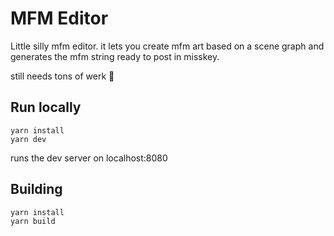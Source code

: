 # MFM Editor

Little silly mfm editor. it lets you create mfm art based on a scene graph and generates the mfm string ready to post in misskey.  

still needs tons of werk 🥴  

## Run locally

```
yarn install
yarn dev
```

runs the dev server on localhost:8080

## Building

```
yarn install
yarn build
```
